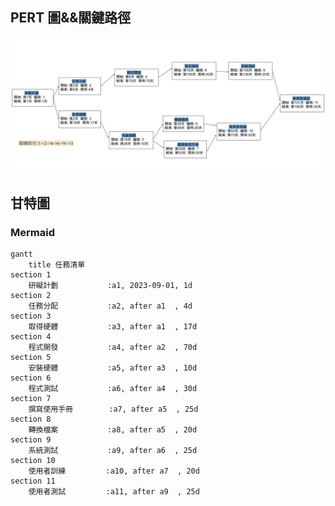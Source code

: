 ## PERT 圖&&關鍵路徑
![NKUST](https://github.com/C110118135/20230918/blob/main/pert_diagram%20%E7%9A%84%E5%89%AF%E6%9C%AC%20(1).jpg "NKUST")

## 甘特圖
### Mermaid
```mermaid
gantt
    title 任務清單
section 1
    研礙計劃           :a1, 2023-09-01, 1d
section 2
    任務分配           :a2, after a1  , 4d
section 3
    取得硬體           :a3, after a1  , 17d
section 4
    程式開發           :a4, after a2  , 70d
section 5
    安裝硬體           :a5, after a3  , 10d
section 6
    程式測試           :a6, after a4  , 30d
section 7
    撰寫使用手冊        :a7, after a5  , 25d
section 8
    轉換檔案           :a8, after a5  , 20d
section 9
    系統測試           :a9, after a6  , 25d
section 10
    使用者訓練         :a10, after a7  , 20d
section 11
    使用者測試         :a11, after a9  , 25d
``` 
